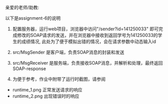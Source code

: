 亲爱的老师/助教:

以下是assignment-6的说明

1. 配置服务器，运行web项目，浏览器中访问"/sender?id=141250033"
即可完成修改的SOAP请求的发送，并在浏览器中接收到返回学号为141250033的学生的成绩情况, 此处为了便于模拟出错的情况，会在请求参数中动态输入id

2. src/MsgSender 是客户端，负责SOAP消息的封装和发送

3. src/MsgReceiver 是服务端，负责接收SOAP消息，并解析和处理，最终返回SOAP-response
 
4. 为便于参考，作业中附带了运行时截图，请参阅 
  - runtime_1.png 正常发送请求的响应
  - runtime_2.png 出现错误时的响应